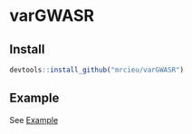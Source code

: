 # varGWASR

## Install

```R
devtools::install_github("mrcieu/varGWASR")
```

## Example

See [Example](vignettes\Example.Rmd)
